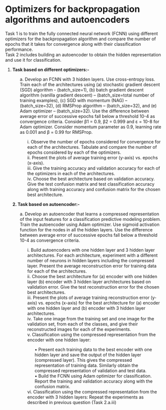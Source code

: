
# Optimizers for backpropagation algorithms and autoencoders <br>
<!-- In this repository with the help of the two tasks, I have explained different optimizers for backpropagation algorithms and have also explained about the uses and autoencoders and the uses of noise in the data. Problem statement is given below :-  -->
Task 1 is to train the fully connected neural network (FCNN) using different optimizers for the backpropagation algorithm and compare the number of epochs that it takes for convergence along with their classification performance. <br> 
Task 2 includes building an autoencoder to obtain the hidden representation and use it for classification.
<ol>
  <li><strong>Task based on different optimizers:-</strong></li>
  <ol>
   a. Develop an FCNN with 3 hidden layers. Use cross-entropy loss. Train each of the architectures using 
   (a) stochastic gradient descent (SGD) algorithm - (batch_size=1), (b) batch gradient 
   descent algorithm (vanilla gradient descent) – (batch_size=total number of training 
   examples), (c) SGD with momentum (NAG) – (batch_size=32), (d) RMSProp 
   algorithm – (batch_size=32), and (e) Adam optimizer – (batch_size=32). Use
   the difference between average error of successive epochs fall below a threshold 10-4 as 
   convergence criteria. Consider β1 = 0.9, β2 = 0.999 and ε = 10-8 for Adam optimizer. 
   Consider momentum parameter as 0.9, learning rate as 0.001 and β = 0.99 for RMSProp. 
   
   <ol>
   i. Observe the number of epochs considered for convergence for each of the 
   architectures. Tabulate and compare the number of epochs considered by each of 
   the optimizers.<br>
   ii. Present the plots of average training error (y-axis) vs. epochs (x-axis). <br>
   iii. Give the training accuracy and validation accuracy for each of the optimizers in 
   each of the architectures.<br>
   iv. Choose the best architecture based on validation accuracy. Give the test 
   confusion matrix and test classification accuracy along with training accuracy 
   and confusion matrix for the chosen best architecture.<br>
   </ol>
  </ol>
</ol>

<ol>
  <strong>2. Task based on autoencoder:-</strong>
  <ol>
   a. Develop an autoencoder that learns a compressed representation of the input features for 
   a classification predictive modeling problem. Train the autoencoder using Adam 
   optimizer. Use sigmoid activation function for the nodes in all the hidden layers. Use the 
   difference between average error of successive epochs fall below a threshold 10-4 as 
   convergence criteria.
   
   <ol>
   i. Build autoencoders with one hidden layer and 3 hidden layer architectures. For 
   each architecture, experiment with a different number of neurons in hidden 
   layers including the compressed layer. Present the average reconstruction error for training data for each of the architectures.<br>
   ii. Choose the best architecture for (a) encoder with one hidden layer
   (b) encoder with 3 hidden layer architectures based on validation error. Give the test reconstruction error for the chosen best architectures.<br>
   iii. Present the plots of average training reconstruction error (y-axis) vs. epochs (x-axis) for the best architecture for (a) encoder with one hidden layer and (b) 
   encoder with 3 hidden layer architectures. <br>
   iv. Take one image from the training set and one image for the validation set, from 
   each of the classes, and give their reconstructed images for each of the experiments.<br>
   v. Classification using the compressed representation from the encoder with one hidden layer:<br>
   <ol>
      • Present each training data to the best encoder with one hidden layer and 
      save the output of the hidden layer (compressed layer). This gives the 
      compressed representation of training data. Similarly obtain the 
      compressed representation of validation and test data. <br>
      • Build the FCNN using Adam optimizer for classification. Report the training and validation accuracy along 
      with the confusion matrix. <br>
   </ol>
    vi. Classification using the compressed representation from the encoder with 3
    hidden layers: Repeat the experiments as described in previous question (Task 2.a.iii)<br>
  </ol>
 
</ol>
